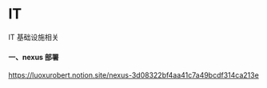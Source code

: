 # IT
IT 基础设施相关



#### 一、nexus 部署

https://luoxurobert.notion.site/nexus-3d08322bf4aa41c7a49bcdf314ca213e

